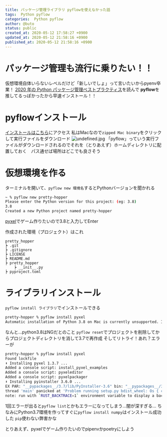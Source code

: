 ```yaml
---
title: パッケージ管理ライブラリ pyflowを使えなかった話
tags:  Python pyflow
categories:  Python pyflow
author: @buto
status: public
created_at: 2020-05-12 17:58:27 +0900
updated_at: 2020-05-12 21:58:16 +0900
published_at: 2020-05-12 21:58:16 +0900
---
```

# パッケージ管理も流行に乗りたい！！
仮想環境自体いらないレベルだけど「新しいでしょ」って言いたいからpyenv卒業！
[2020 年の Python パッケージ管理ベストプラクティス](https://qiita.com/sk217/items/43c994640f4843a18dbe)を読んで
**pyflow**を推してるっぽかったから早速インストール！！
# pyflowインストール
[インストールはこちら](https://github.com/David-OConnor/pyflow#installation)にアクセス
私はMacなので`zipped Mac binary`をクリックして実行ファイルをダウンロード
![undefined.jpg](https://s3.qrunch.io/427d469ff429be6158326b75d3e0fb37.png)
「pyflow」っていう実行ファイルがダウンロードされるのでそれを（とりあえず）ホームディレクトリに配置しておく　パス通せば場所はどこでも良さそう
# 仮想環境を作る
ターミナルを開いて、`pyflow new 環境名`するとPythonバージョンを聞かれる

```bash
~ % pyflow new pretty-hopper
Please enter the Python version for this project: (eg: 3.8)
3.8
Created a new Python project named pretty-hopper
```
[pyxel](https://github.com/kitao/pyxel/blob/master/README.ja.md)でゲーム作りたいので3.8と入力してEnter

作成された環境（プロジェクト）はこれ

```
pretty_hopper
┝ .git
┝ .gitignore
┝ LICENSE
┝ README.md
┝ pretty_hopper
    ┝ __init__.py
┝ pyproject.toml
```
# ライブラリインストール
`pyflow install ライブラリ`でインストールできる

```bash
pretty-hopper % pyflow install pyxel      
Automatic installation of Python 3.8 on Mac is currently unsupported. If you'd like to use this version of Python, please install it.
```
なんと…python3.8はNGだとのこと
`pyflow reset`でプロジェクトを削除してからプロジェクトディレクトリを消して3.7で再作成
そしてリトライ！あれ？エラーが

```bash
pretty-hopper % pyflow install pyxel
Found lockfile
⬇ Installing pyxel 1.3.7 ...
Added a console script: install_pyxel_examples
Added a console script: pyxeleditor
Added a console script: pyxelpackager
⬇ Installing pyinstaller 3.6.0 ...
EX PAR: "__pypackages__/3.7/lib/PyInstaller-3.6" bin: "__pypackages__/3.7/.venv/bin"
thread 'main' panicked at 'Problem running setup.py bdist_wheel: Os { code: 2, kind: NotFound, message: "No such file or directory" }', src/libcore/result.rs:1188:5
note: run with `RUST_BACKTRACE=1` environment variable to display a backtrace.
```
1回エラーが出ると`pyflow list`とかもエラーになってしまう…闇が深すぎる…
ちなみにPython3.7環境を作ってすぐに`pyflow install numpy`はインストール成功した
`pip`使わない弊害かな

とりあえず、pyxelでゲーム作りたいのでpipenvかpoetryにしよう

